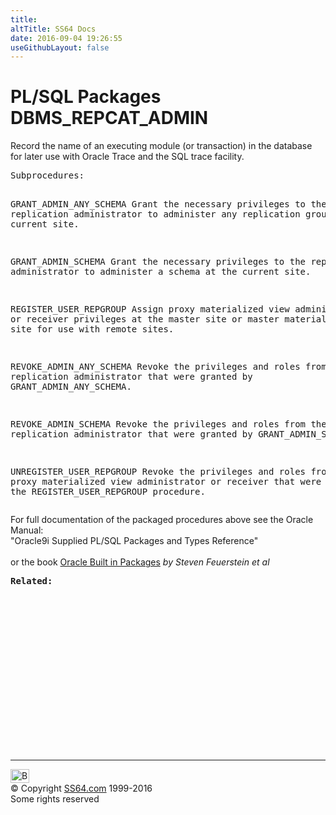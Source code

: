 ```yaml
---
title:
altTitle: SS64 Docs
date: 2016-09-04 19:26:55
useGithubLayout: false
---
```

<!-- #BeginLibraryItem "/Library/head_orapack.lbi" --><!-- #EndLibraryItem --><h1>PL/SQL Packages DBMS_REPCAT_ADMIN</h1> 
<p>Record the name of an executing module (or transaction) in the 
  database for later use with Oracle Trace and the SQL trace facility.</p>
<pre>Subprocedures:

GRANT_ADMIN_ANY_SCHEMA   Grant the necessary privileges to the replication administrator
                         to administer any replication group at the current site.  

GRANT_ADMIN_SCHEMA       Grant the necessary privileges to the replication administrator
                         to administer a schema at the current site.  

REGISTER_USER_REPGROUP   Assign proxy materialized view administrator or receiver
                         privileges at the master site or master materialized view
                         site for use with remote sites.  

REVOKE_ADMIN_ANY_SCHEMA  Revoke the privileges and roles from the replication administrator
                         that were granted by GRANT_ADMIN_ANY_SCHEMA. 

REVOKE_ADMIN_SCHEMA      Revoke the privileges and roles from the replication administrator
                         that were granted by GRANT_ADMIN_SCHEMA. 

UNREGISTER_USER_REPGROUP Revoke the privileges and roles from the proxy materialized
                         view administrator or receiver that were granted by the
                         REGISTER_USER_REPGROUP procedure.  </pre>
<p><span class="body">For full documentation of the packaged procedures above see the Oracle Manual:<br>
"Oracle9i Supplied PL/SQL Packages and Types Reference"<b><br>
<br>
</b>or the book <a href="../links/orasqllinks.html">Oracle Built in Packages</a> 
<i>by Steven Feuerstein et al</i></span></p>
<pre><span class="body"><b>Related</b></span><span class="body"><b>:</b></span> </pre><!-- #BeginLibraryItem "/Library/foot_ora.lbi" --><p>
<!-- oracle-footer -->
<ins class="adsbygoogle" style="display:inline-block;width:300px;height:250px" data-ad-client="ca-pub-6140977852749469" data-ad-slot="4275490898"></ins>
<script>
(adsbygoogle = window.adsbygoogle || []).push({});
</script></p>
<hr>
<div id="bl" class="footer"><a href="DBMS_REPCAT_ADMIN.html#"><img src="../images/top.png" width="30" height="22" alt="Back to the Top"></a></div>
<div id="br" class="footer, tagline">© Copyright <a href="../index.html">SS64.com</a> 1999-2016<br>
Some rights reserved</div><!-- #EndLibraryItem -->

